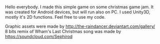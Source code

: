 Hello everybody.
I made this simple game on some christmas game jam. It was created for Android devices, but will run also on PC.
I used Unity3D, mostly it's 2D functions.  Feel free to use my code.

Graphic assets were made by http://the-raindancer.deviantart.com/gallery/
8 bits remix of Wham's Last Christmas song was made by https://soundcloud.com/Sephirod
